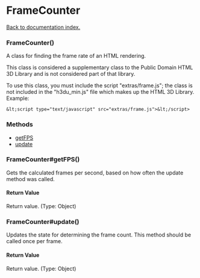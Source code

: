 # FrameCounter

[Back to documentation index.](index.md)

### FrameCounter() <a id='FrameCounter'></a>

A class for finding the frame rate of an HTML rendering.

This class is considered a supplementary class to the
Public Domain HTML 3D Library and is not considered part of that
library.

To use this class, you must include the script "extras/frame.js"; the
class is not included in the "h3du_min.js" file which makes up
the HTML 3D Library. Example:

    &lt;script type="text/javascript" src="extras/frame.js">&lt;/script>

### Methods

* [getFPS](#FrameCounter_FrameCounter_getFPS)
* [update](#FrameCounter_FrameCounter_update)

### FrameCounter#getFPS() <a id='FrameCounter_FrameCounter_getFPS'></a>

Gets the calculated frames per second, based
on how often the update method was called.

#### Return Value

Return value. (Type: Object)

### FrameCounter#update() <a id='FrameCounter_FrameCounter_update'></a>

Updates the state for determining the frame count.
This method should be called once per frame.

#### Return Value

Return value. (Type: Object)
